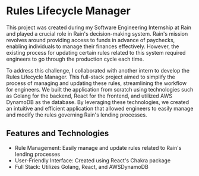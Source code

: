 # Rules Lifecycle Manager

This project was created during my Software Engineering Internship at Rain and played a crucial role in Rain's decision-making system. Rain's mission revolves around providing access to funds in advance of paychecks, enabling individuals to manage their finances effectively. However, the existing process for updating certain rules related to this system required engineers to go through the production cycle each time.

To address this challenge, I collaborated with another intern to develop the Rules Lifecycle Manager. This full-stack project aimed to simplify the process of managing and updating these rules, streamlining the workflow for engineers. We built the application from scratch using technologies such as Golang for the backend, React for the frontend, and utilized AWS DynamoDB as the database. By leveraging these technologies, we created an intuitive and efficient application that allowed engineers to easily manage and modify the rules governing Rain's lending processes.

## Features and Technologies 
- Rule Management: Easily manage and update rules related to Rain's lending processes
- User-Friendly Interface: Created using React's Chakra package
- Full Stack: Utilizes Golang, React, and AWSDynamoDB

